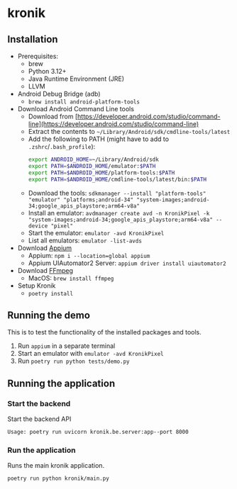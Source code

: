 # kronik

## Installation

- Prerequisites:
    - brew
    - Python 3.12+
    - Java Runtime Environment (JRE)
    - LLVM
- Android Debug Bridge (adb)
    - `brew install android-platform-tools`
- Download Android Command Line tools
    - Download
      from [https://developer.android.com/studio/command-line](https://developer.android.com/studio/command-line)
    - Extract the contents to `~/Library/Android/sdk/cmdline-tools/latest`
    - Add the following to PATH (might have to add to `.zshrc`/`.bash_profile`):
      ```bash
      export ANDROID_HOME=~/Library/Android/sdk
      export PATH=$ANDROID_HOME/emulator:$PATH
      export PATH=$ANDROID_HOME/platform-tools:$PATH
      export PATH=$ANDROID_HOME/cmdline-tools/latest/bin:$PATH
      ```
    - Download the tools:
      `sdkmanager --install "platform-tools" "emulator" "platforms;android-34" "system-images;android-34;google_apis_playstore;arm64-v8a"`
    - Install an emulator:
      `avdmanager create avd -n KronikPixel -k "system-images;android-34;google_apis_playstore;arm64-v8a" --device "pixel"`
    - Start the emulator: `emulator -avd KronikPixel`
    - List all emulators: `emulator -list-avds`
- Download [Appium](https://appium.io/docs/en/latest/)
    - Appium: `npm i --location=global appium`
    - Appium UIAutomator2 Server: `appium driver install uiautomator2`
- Download [FFmpeg](https://www.ffmpeg.org/)
    - MacOS: `brew install ffmpeg`
- Setup Kronik
    - `poetry install`

## Running the demo

This is to test the functionality of the installed packages and tools.

1. Run `appium` in a separate terminal
2. Start an emulator with `emulator -avd KronikPixel`
3. Run `poetry run python tests/demo.py`

## Running the application

### Start the backend

Start the backend API

```bash
Usage: poetry run uvicorn kronik.be.server:app--port 8000
```

### Run the application

Runs the main kronik application.

```bash
poetry run python kronik/main.py
```
